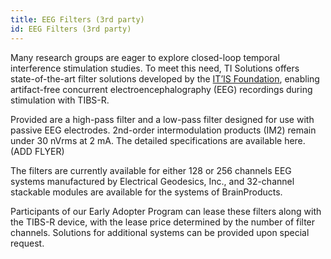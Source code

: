 ```yaml
---
title: EEG Filters (3rd party)
id: EEG Filters (3rd party)
---
```


Many research groups are eager to explore closed-loop temporal interference stimulation studies. To meet this need, TI Solutions offers state-of-the-art filter solutions developed by the [IT’IS Foundation](https://www.itis.swiss/), enabling artifact-free concurrent electroencephalography (EEG) recordings during stimulation with TIBS-R.

Provided are a high-pass filter and a low-pass filter designed for use with passive EEG electrodes. 2nd-order intermodulation products (IM2) remain under 30 nVrms at 2 mA. The detailed specifications are available here. (ADD FLYER)

The filters are currently available for either 128 or 256 channels EEG systems manufactured by Electrical Geodesics, Inc., and 32-channel stackable modules are available for the systems of BrainProducts.

Participants of our Early Adopter Program can lease these filters along with the TIBS-R device, with the lease price determined by the number of filter channels. Solutions for additional systems can be provided upon special request.
